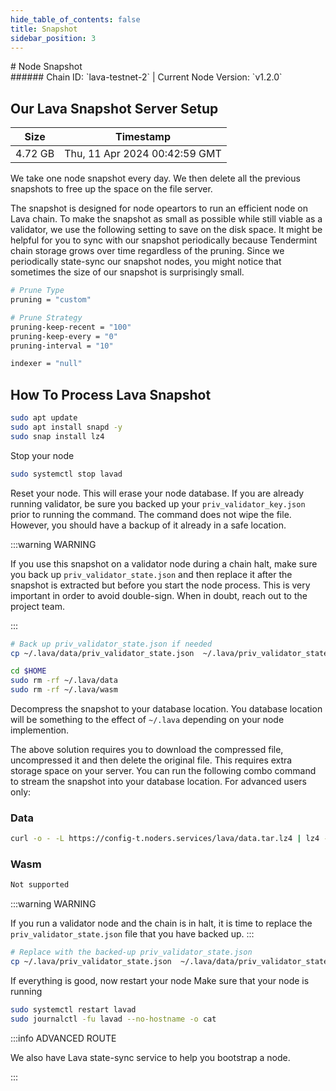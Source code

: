```yaml
---
hide_table_of_contents: false
title: Snapshot
sidebar_position: 3
---
```


<div class="h1-with-icon icon-lava">
# Node Snapshot
</div>
###### Chain ID: `lava-testnet-2` | Current Node Version: `v1.2.0`

## Our Lava Snapshot Server Setup

| Size   | Timestamp    |
|--------|--------------|
| 4.72 GB | Thu, 11 Apr 2024 00:42:59 GMT  |


We take one node snapshot every day. We then delete all the previous snapshots to free up the space on the file server.

The snapshot is designed for node opeartors to run an efficient node on Lava chain. To make the snapshot as small as possible while still viable as a validator, we use the following setting to save on the disk space. It might be helpful for you to sync with our snapshot periodically because Tendermint chain storage grows over time regardless of the pruning. Since we periodically state-sync our snapshot nodes, you might notice that sometimes the size of our snapshot is surprisingly small.

```bash title="app.toml"
# Prune Type
pruning = "custom"

# Prune Strategy
pruning-keep-recent = "100"
pruning-keep-every = "0"
pruning-interval = "10"
```

```bash title="config.toml"
indexer = "null"
```

## How To Process Lava Snapshot
```bash
sudo apt update
sudo apt install snapd -y
sudo snap install lz4
```

Stop your node
```bash
sudo systemctl stop lavad
```
Reset your node. This will erase your node database. If you are already running validator, be sure you backed up your `priv_validator_key.json` prior to running the command. The command does not wipe the file. However, you should have a backup of it already in a safe location.

:::warning WARNING

If you use this snapshot on a validator node during a chain halt, make sure you back up `priv_validator_state.json` and then replace it after the snapshot is extracted but before you start the node process. This is very important in order to avoid double-sign. When in doubt, reach out to the project team.

:::

```bash
# Back up priv_validator_state.json if needed
cp ~/.lava/data/priv_validator_state.json  ~/.lava/priv_validator_state.json

cd $HOME
sudo rm -rf ~/.lava/data
sudo rm -rf ~/.lava/wasm
```

Decompress the snapshot to your database location. You database location will be something to the effect of `~/.lava` depending on your node implemention.

The above solution requires you to download the compressed file, uncompressed it and then delete the original file. This requires extra storage space on your server. You can run the following combo command to stream the snapshot into your database location. For advanced users only:
### Data
```bash
curl -o - -L https://config-t.noders.services/lava/data.tar.lz4 | lz4 -d | tar -x -C ~/.lava
```
### Wasm
```bash
Not supported
```

:::warning WARNING

If you run a validator node and the chain is in halt, it is time to replace the `priv_validator_state.json` file that you have backed up.
:::

```bash
# Replace with the backed-up priv_validator_state.json
cp ~/.lava/priv_validator_state.json  ~/.lava/data/priv_validator_state.json
```

If everything is good, now restart your node
Make sure that your node is running

```bash
sudo systemctl restart lavad
sudo journalctl -fu lavad --no-hostname -o cat
```

:::info ADVANCED ROUTE

We also have Lava state-sync service to help you bootstrap a node.

:::
